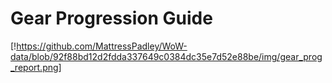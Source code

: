 
# Gear Progression Guide
[!https://github.com/MattressPadley/WoW-data/blob/92f88bd12d2fdda337649c0384dc35e7d52e88be/img/gear_prog_report.png]